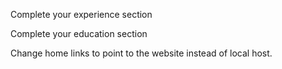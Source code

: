 
Complete your experience section

Complete your education section




Change home links to point to the website instead of local host. 